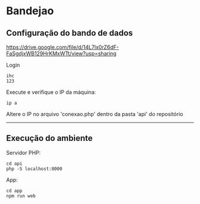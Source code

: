 # Bandejao


## Configuração do bando de dados
  
https://drive.google.com/file/d/14L7lx0rZ6dF-FaSgdjxWB129HrKMxWTt/view?usp=sharing

Login
```
ihc
123
```

Execute e verifique o IP da máquina:
```
ip a
```
Altere o IP no arquivo 'conexao.php' dentro da pasta 'api' do repositório

---
## Execução do ambiente

Servidor PHP:
```
cd api
php -S localhost:8000
```

App: 

```
cd app
npm run web
```
